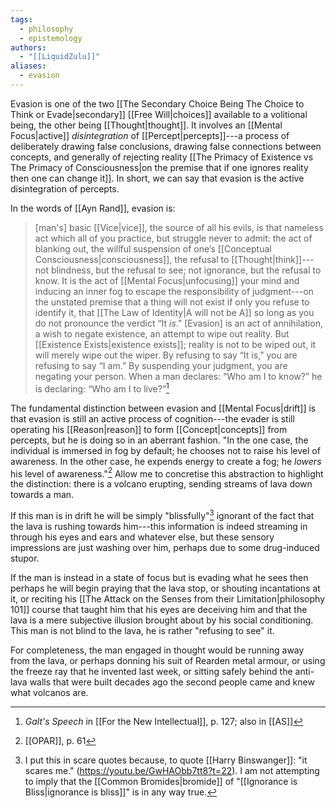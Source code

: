 ```yaml
---
tags:
  - philosophy
  - epistemology
authors:
  - "[[LiquidZulu]]"
aliases:
  - evasion
---
```

Evasion is one of the two [[The Secondary Choice Being The Choice to Think or Evade|secondary]] [[Free Will|choices]] available to a volitional being, the other being [[Thought|thought]]. It involves an [[Mental Focus|active]] *disintegration* of [[Percept|percepts]]---a process of deliberately drawing false conclusions, drawing false connections between concepts, and generally of rejecting reality [[The Primacy of Existence vs The Primacy of Consciousness|on the premise that if one ignores reality then one can change it]]. In short, we can say that evasion is the active disintegration of percepts.

In the words of [[Ayn Rand]], evasion is:
>\[man's] basic [[Vice|vice]], the source of all his evils, is that nameless act which all of you practice, but struggle never to admit: the act of blanking out, the willful suspension of one’s [[Conceptual Consciousness|consciousness]], the refusal to [[Thought|think]]---not blindness, but the refusal to see; not ignorance, but the refusal to know. It is the act of [[Mental Focus|unfocusing]] your mind and inducing an inner fog to escape the responsibility of judgment---on the unstated premise that a thing will not exist if only you refuse to identify it, that [[The Law of Identity|A will not be A]] so long as you do not pronounce the verdict “It _is_.” \[Evasion] is an act of annihilation, a wish to negate existence, an attempt to wipe out reality. But [[Existence Exists|existence exists]]; reality is not to be wiped out, it will merely wipe out the wiper. By refusing to say “It is,” you are refusing to say “I am.” By suspending your judgment, you are negating your person. When a man declares: “Who am I to know?” he is declaring: “Who am I to live?”[^1]

The fundamental distinction between evasion and [[Mental Focus|drift]] is that evasion is still an active process of cognition---the evader is still operating his [[Reason|reason]] to form [[Concept|concepts]] from percepts, but he is doing so in an aberrant fashion. "In the one case, the individual is immersed in fog by default; he chooses not to raise his level of awareness. In the other case, he expends energy to create a fog; he *lowers* his level of awareness."[^2] Allow me to concretise this abstraction to highlight the distinction: there is a volcano erupting, sending streams of lava down towards a man. 

If this man is in drift he will be simply "blissfully"[^3] ignorant of the fact that the lava is rushing towards him---this information is indeed streaming in through his eyes and ears and whatever else, but these sensory impressions are just washing over him, perhaps due to some drug-induced stupor. 

If the man is instead in a state of focus but is evading what he sees then perhaps he will begin praying that the lava stop, or shouting incantations at it, or reciting his [[The Attack on the Senses from their Limitation|philosophy 101]] course that taught him that his eyes are deceiving him and that the lava is a mere subjective illusion brought about by his social conditioning. This man is not blind to the lava, he is rather "refusing to see" it.

For completeness, the man engaged in thought would be running away from the lava, or perhaps donning his suit of Rearden metal armour, or using the freeze ray that he invented last week, or sitting safely behind the anti-lava walls that were built decades ago the second people came and knew what volcanos are.

[^1]: *Galt's Speech* in [[For the New Intellectual]], p. 127; also in [[AS]]
[^2]: [[OPAR]], p. 61
[^3]: I put this in scare quotes because, to quote [[Harry Binswanger]]: "it scares me." (https://youtu.be/GwHAObb7tt8?t=22). I am not attempting to imply that the [[Common Bromides|bromide]] of "[[Ignorance is Bliss|ignorance is bliss]]" is in any way true.